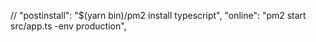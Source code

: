 //    "postinstall": "$(yarn bin)/pm2 install typescript",
"online": "pm2 start src/app.ts -env production",
